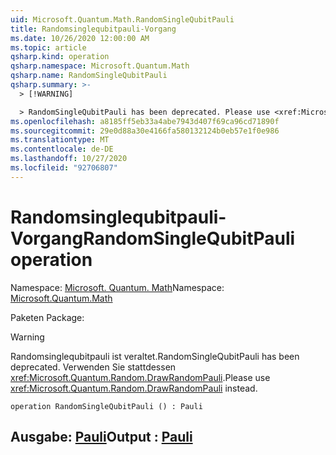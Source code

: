 ```yaml
---
uid: Microsoft.Quantum.Math.RandomSingleQubitPauli
title: Randomsinglequbitpauli-Vorgang
ms.date: 10/26/2020 12:00:00 AM
ms.topic: article
qsharp.kind: operation
qsharp.namespace: Microsoft.Quantum.Math
qsharp.name: RandomSingleQubitPauli
qsharp.summary: >-
  > [!WARNING]

  > RandomSingleQubitPauli has been deprecated. Please use <xref:Microsoft.Quantum.Random.DrawRandomPauli> instead.
ms.openlocfilehash: a8185ff5eb33a4abe7943d407f69ca96cd71890f
ms.sourcegitcommit: 29e0d88a30e4166fa580132124b0eb57e1f0e986
ms.translationtype: MT
ms.contentlocale: de-DE
ms.lasthandoff: 10/27/2020
ms.locfileid: "92706807"
---
```

# <a name="randomsinglequbitpauli-operation"></a><span data-ttu-id="bc3c5-102">Randomsinglequbitpauli-Vorgang</span><span class="sxs-lookup"><span data-stu-id="bc3c5-102">RandomSingleQubitPauli operation</span></span>

<span data-ttu-id="bc3c5-103">Namespace: [Microsoft. Quantum. Math](xref:Microsoft.Quantum.Math)</span><span class="sxs-lookup"><span data-stu-id="bc3c5-103">Namespace: [Microsoft.Quantum.Math](xref:Microsoft.Quantum.Math)</span></span>

<span data-ttu-id="bc3c5-104">Paketen [](https://nuget.org/packages/)</span><span class="sxs-lookup"><span data-stu-id="bc3c5-104">Package: [](https://nuget.org/packages/)</span></span>


> [!WARNING]
> <span data-ttu-id="bc3c5-105">Randomsinglequbitpauli ist veraltet.</span><span class="sxs-lookup"><span data-stu-id="bc3c5-105">RandomSingleQubitPauli has been deprecated.</span></span> <span data-ttu-id="bc3c5-106">Verwenden Sie stattdessen <xref:Microsoft.Quantum.Random.DrawRandomPauli>.</span><span class="sxs-lookup"><span data-stu-id="bc3c5-106">Please use <xref:Microsoft.Quantum.Random.DrawRandomPauli> instead.</span></span>



```qsharp
operation RandomSingleQubitPauli () : Pauli
```


## <a name="output--pauli"></a><span data-ttu-id="bc3c5-107">Ausgabe: [Pauli](xref:microsoft.quantum.lang-ref.pauli)</span><span class="sxs-lookup"><span data-stu-id="bc3c5-107">Output : [Pauli](xref:microsoft.quantum.lang-ref.pauli)</span></span>

